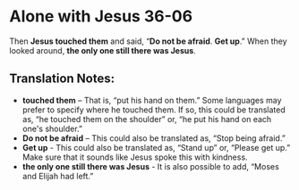 Alone with Jesus 36-06
========================


Then **Jesus touched them** and said, “**Do not be afraid**. **Get
up**.” When they looked around, **the only one still there was Jesus**.

Translation Notes:
------------------

-   **touched them** – That is, “put his hand on them.” Some
languages
    may prefer to specify where he touched them. If so, this could be
    translated as, “he touched them on the shoulder” or, “he put
    his hand on each one's shoulder.”
-   **Do not be afraid** – This could also be translated as, “Stop
being
    afraid.”
-   **Get up** - This could also be translated as, “Stand up” or,
    “Please get up.” Make sure that it sounds like Jesus spoke this
    with kindness.
-   **the only one still there was Jesus** - It is also possible to add,
    “Moses and Elijah had left.”

